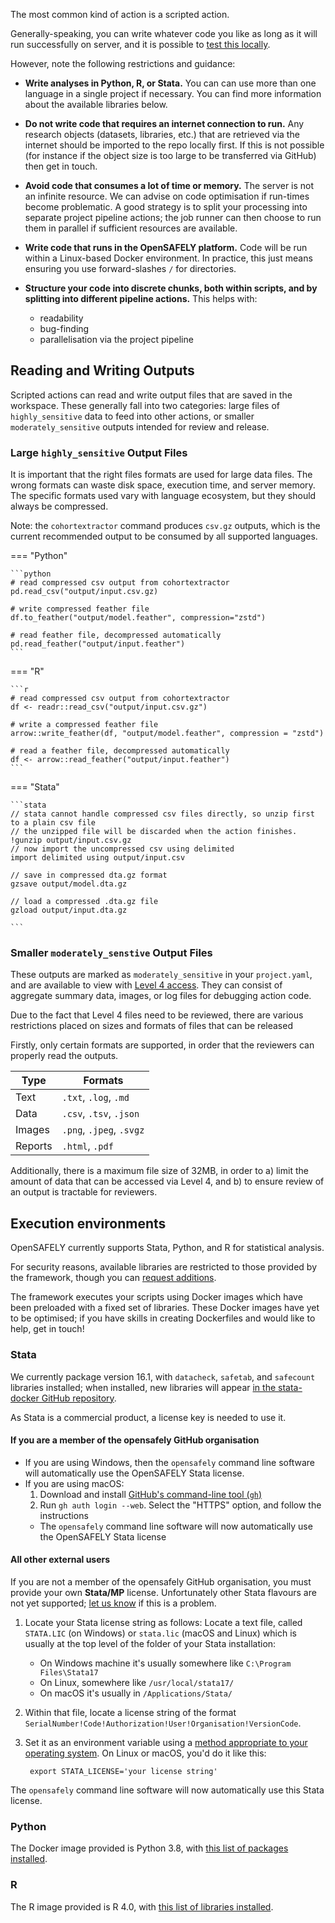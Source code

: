 The most common kind of action is a scripted action.

Generally-speaking, you can write whatever code you like as long as it will run successfully on server, and it is possible to [test this locally](actions-pipelines.md#running-your-code-locally).

However, note the following restrictions and guidance:

* **Write analyses in Python, R, or Stata.**
You can can use more than one language in a single project if necessary.  You can find more information about the available libraries below.

* **Do not write code that requires an internet connection to run.**
Any research objects (datasets, libraries, etc.) that are retrieved via the internet should be imported to the repo locally first.
If this is not possible (for instance if the object size is too large to be transferred via GitHub) then get in touch.

* **Avoid code that consumes a lot of time or memory.** The server is not an infinite resource. We can advise on code optimisation if run-times become problematic.  A good strategy is to split your processing into separate project pipeline actions; the job runner can then choose to run them in parallel if sufficient resources are available.

* **Write code that runs in the OpenSAFELY platform.**
Code will be run within a Linux-based Docker environment. In practice, this just means ensuring you use forward-slashes `/` for directories.

* **Structure your code into discrete chunks, both within scripts, and by splitting into different pipeline actions.**
This helps with:
	* readability
	* bug-finding
	* parallelisation via the project pipeline


## Reading and Writing Outputs

Scripted actions can read and write output files that are saved in the workspace. These generally fall into two categories: large files of `highly_sensitive` data to feed into other actions, or smaller `moderately_sensitive` outputs intended for review and release.


### Large `highly_sensitive` Output Files

It is important that the right files formats are used for large data files. The wrong formats can waste disk space, execution time, and server memory. The specific formats used vary with language ecosystem, but they should always be compressed.

Note: the `cohortextractor` command produces `csv.gz` outputs, which is the current recommended output to be consumed by all supported languages.


=== "Python"

    ```python
    # read compressed csv output from cohortextractor
    pd.read_csv("output/input.csv.gz)

    # write compressed feather file
    df.to_feather("output/model.feather", compression="zstd")

    # read feather file, decompressed automatically
    pd.read_feather("output/input.feather")
    ```

=== "R"

    ```r
    # read compressed csv output from cohortextractor
    df <- readr::read_csv("output/input.csv.gz")

    # write a compressed feather file
    arrow::write_feather(df, "output/model.feather", compression = "zstd")

    # read a feather file, decompressed automatically
    df <- arrow::read_feather("output/input.feather")
    ```

=== "Stata"

    ```stata
    // stata cannot handle compressed csv files directly, so unzip first to a plain csv file
    // the unzipped file will be discarded when the action finishes.
    !gunzip output/input.csv.gz
    // now import the uncompressed csv using delimited
    import delimited using output/input.csv

    // save in compressed dta.gz format
    gzsave output/model.dta.gz

    // load a compressed .dta.gz file
    gzload output/input.dta.gz

    ```

### Smaller `moderately_senstive` Output Files

These outputs are marked as `moderately_sensitive` in your `project.yaml`, and are available to view with [Level 4 access](level-4-server.md). They can consist of aggregate summary data, images, or log files for debugging action code.

Due to the fact that Level 4 files need to be reviewed, there are various restrictions placed on sizes and formats of files that can be released

Firstly, only certain formats are supported, in order that the reviewers can properly read the outputs.

| Type | Formats |
| --- | --- |
| Text |  `.txt`, `.log`, `.md` |
| Data | `.csv`, `.tsv`, `.json` |
| Images | `.png`, `.jpeg`, `.svgz` |
| Reports | `.html`, `.pdf` |


Additionally, there is a maximum file size of 32MB, in order to a) limit the amount of data that can be accessed via Level 4, and b) to ensure review of an output is tractable for reviewers.



## Execution environments

OpenSAFELY currently supports Stata, Python, and R for statistical analysis.

For security reasons, available libraries are restricted to those provided by the framework, though you can [request additions](requesting-libraries.md).

The framework executes your scripts using Docker images which have been preloaded with a fixed set of libraries.
These Docker images have yet to be optimised; if you have skills in creating Dockerfiles and would like to help, get in touch!

### Stata

We currently package version 16.1, with `datacheck`, `safetab`, and `safecount` libraries installed; when installed, new libraries will appear [in the stata-docker GitHub repository](https://github.com/opensafely-core/stata-docker/tree/master/libraries).

As Stata is a commercial product, a license key is needed to use it. 

#### If you are a member of the opensafely GitHub organisation
* If you are using Windows, then the `opensafely` command line software will
automatically use the OpenSAFELY Stata license. 
* If you are using macOS:
   1. Download and install [GitHub's command-line tool (`gh`)](https://cli.github.com/)
   2. Run `gh auth login --web`. Select the "HTTPS" option, and follow the instructions
  * The `opensafely` command line software will now automatically use the OpenSAFELY Stata license

#### All other external users

If you are not a member of the opensafely GitHub organisation, you must provide your own **Stata/MP** license. Unfortunately other Stata flavours are not yet supported; [let us know](how-to-get-help.md) if this is a problem.

1. Locate your Stata license string as follows:
   Locate a text file, called `STATA.LIC` (on Windows) or `stata.lic` (macOS and Linux) which is usually at the top level of the folder of your Stata installation:

    * On Windows machine it's usually somewhere like `C:\Program Files\Stata17`
    * On Linux, somewhere like `/usr/local/stata17/`
    * On macOS it's usually in `/Applications/Stata/`
2. Within that file, locate a license string of the format `SerialNumber!Code!Authorization!User!Organisation!VersionCode`. 
3. Set it as an environment variable using a [method appropriate to your operating system](https://chlee.co/how-to-setup-environment-variables-for-windows-mac-and-linux/). On Linux or macOS, you'd do it like this:

        export STATA_LICENSE='your license string'

The `opensafely` command line software will now automatically use this Stata license.  


### Python

The Docker image provided is Python 3.8, with [this list of packages installed](https://github.com/opensafely-core/python-docker/blob/main/requirements.txt).

### R

The R image provided is R 4.0, with [this list of libraries installed](https://github.com/opensafely-core/r-docker/blob/master/packages.csv).
